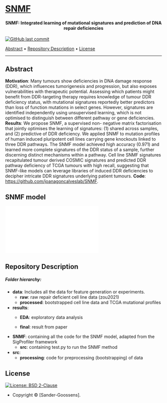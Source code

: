 <h1><br>
<a href="https://github.com/joanagoncalveslab/SNMF/">SNMF</a></h1>

<h4 align="center">

SNMF: Integrated learning of mutational signatures and prediction of DNA
repair deficiencies

</h4>

<p><a href="https://github.com/joanagoncalveslab/SNMF/-/commits/master">
<img src="https://img.shields.io/badge/last%20commit-februari-yellow" alt="GitHub last commit"/></a>
</p>

<p><a href="#abstract">Abstract</a> •
<a href="#repository-description">Repository Description</a> •
<a href="#license">License</a></p>

------------------------------------------------------------------------

## Abstract
**Motivation**: Many tumours show deficiencies in DNA damage response (DDR), which influences tumorigenesis and progression, but also exposes vulnerabilities with therapeutic potential. Assessing which patients might benefit from DDR-targeting therapy requires knowledge of tumour DDR deficiency status, with mutational signatures reportedly better predictors than loss of function mutations in select genes. However, signatures are identified independently using unsupervised learning, which is not optimised to distinguish between different pathway or gene deficiencies. **Results**: We propose SNMF, a supervised non- negative matrix factorisation that jointly optimises the learning of signatures: (1) shared across samples, and (2) predictive of DDR deficiency. We applied SNMF to mutation profiles of human induced pluripotent cell lines carrying gene knockouts linked to three DDR pathways. The SNMF model achieved high accuracy (0.971) and learned more complete signatures of the DDR status of a sample, further discerning distinct mechanisms within a pathway. Cell line SNMF signatures recapitulated tumour derived COSMIC signatures and predicted DDR pathway deficiency of TCGA tumours with high recall, suggesting that SNMF-like models can leverage libraries of induced DDR deficiencies to decipher intricate DDR signatures underlying patient tumours. **Code**: <https://github.com/joanagoncalveslab/SNMF>.                    

## SNMF model

![](fig1_SNMF.pdf)

## Repository Description

##### Folder hierarchy:

-   **data**: Includes all the data for feature generation or
    experiments.
    -   **raw**: raw repair deficient cell line data (zou2021)
    -   **processed**: bootstrapped cell line data and TCGA mutational
        profiles
-   **results**:
    -   **EDA**: exploratory data analysis

    -   **final**: result from paper
-   **SNMF**: containing all the code for the SNMF model, adapted from
    the SigProfiler framework
    -   **src**: containing test.py to run the SNMF method
-   **src**:
    -   **processing**: code for preprocessing (bootstrapping) of data

## License

[![License: BSD
2-Clause](https://img.shields.io/badge/License-DSB%202%20Clause-blue.svg?style=flat-square)](https://tldrlegal.com/license/gnu-lesser-general-public-license-v3-(lgpl-3))

-   Copyright © [Sander-Goossens].
